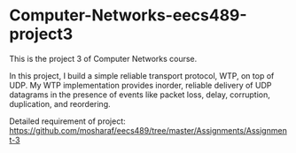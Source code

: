 # Computer-Networks-eecs489-project3

This is the project 3 of Computer Networks course.

In this project, I build a simple reliable transport protocol, WTP, on top of UDP. My WTP implementation provides in­order, reliable delivery of UDP datagrams in the presence of events like packet loss, delay, corruption, duplication, and re­ordering.

Detailed requirement of project: https://github.com/mosharaf/eecs489/tree/master/Assignments/Assignment-3
